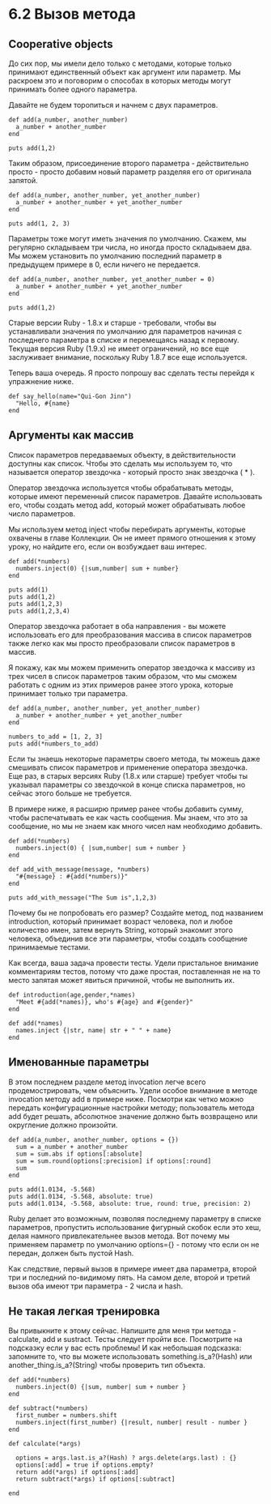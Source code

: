 ﻿# 6.2 Вызов метода #

## Cooperative objects ##

До сих пор, мы имели дело только с методами, которые только принимают единственный объект как аргумент или параметр. Мы раскроем это и поговорим о способах в которых методы могут принимать более одного параметра. 

Давайте не будем торопиться и начнем с двух параметров.

	def add(a_number, another_number)
	  a_number + another_number
	end

	puts add(1,2)

Таким образом, присоединение второго параметра - действительно просто - просто добавим новый параметр разделяя его от оригинала запятой.

	def add(a_number, another_number, yet_another_number)
	  a_number + another_number + yet_another_number
	end

	puts add(1, 2, 3)

Параметры тоже могут иметь значения по умолчанию. Скажем, мы регулярно складываем три числа, но иногда просто складываем два. Мы можем установить по умолчанию последний параметр в предыдущем примере в 0, если ничего не передается.

	def add(a_number, another_number, yet_another_number = 0)
	  a_number + another_number + yet_another_number
	end

	puts add(1,2)

Старые версии Ruby - 1.8.x и старше - требовали, чтобы вы устанавливали значения по умолчанию для параметров начиная с последнего параметра в списке и перемещаясь назад к первому. Текущая версия Ruby (1.9.x) не имеет ограничений, но все еще заслуживает внимание, поскольку Ruby 1.8.7 все еще используется.

Теперь ваша очередь. Я просто попрошу вас сделать тесты перейдя к упражнение ниже.

	def say_hello(name="Qui-Gon Jinn")
	  "Hello, #{name}
	end

## Аргументы как массив ##

Список параметров передаваемых объекту, в действительности доступны как список. Чтобы это сделать мы используем то, что называется оператор звездочка - который просто знак звездочка ( * ).

Оператор звездочка используется чтобы обрабатывать методы, которые имеют переменный список параметров. Давайте использовать его, чтобы создать метод add, который может обрабатывать любое число параметров.

Мы используем метод inject чтобы перебирать аргументы, которые охвачены в главе Коллекции. Он не имеет прямого отношения к этому уроку, но найдите его, если он возбуждает ваш интерес.

	def add(*numbers)
	  numbers.inject(0) {|sum,number| sum + number}
	end

	puts add(1)
	puts add(1,2)
	puts add(1,2,3)
	puts add(1,2,3,4)

Оператор звездочка работает в оба направления - вы можете использовать его для преобразования массива в список параметров также легко как мы просто преобразовали список параметров в массив.

Я покажу, как мы можем применить оператор звездочка к массиву из трех чисел в список параметров таким образом, что мы сможем работать с одним из этих примеров
ранее этого урока, которые принимает только три параметра.

	def add(a_number, another_number, yet_another_number)
	  a_number + another_number + yet_another_number
	end

	numbers_to_add = [1, 2, 3]
	puts add(*numbers_to_add)

Если ты знаешь некоторые параметры своего метода, ты можешь даже смешивать список параметров и применение оператора звездочка.
Еще раз, в старых версиях Ruby (1.8.x или старше) требует чтобы ты указывал параметры со звездочкой в конце списка параметров, но сейчас этого больше не требуется.

В примере ниже, я расширю пример ранее чтобы добавить сумму, чтобы распечатывать ее как часть сообщения. Мы знаем, что это за сообщение, но мы не знаем как много чисел нам необходимо добавить.

	def add(*numbers)
	  numbers.inject(0) { |sum,number| sum + number }
	end

	def add_with_message(message, *numbers)
	  "#{message} : #{add(*numbers)}"	   
	end

	puts add_with_message("The Sum is",1,2,3)

Почему бы не попробовать его размер? Создайте метод, под названием introduction, который принимает возраст человека, пол и любое количество имен, затем вернуть String, который знакомит этого человека, объединив все эти параметры, чтобы создать сообщение принимаемые тестами.

Как всегда, ваша задача провести тесты. Удели пристальное внимание комментариям тестов, потому что даже простая, поставленная не на то место запятая может явиться причиной, чтобы не выполнить их.


	def introduction(age,gender,*names)
 	  "Meet #{add(*names)}, who's #{age} and #{gender}"
	end

	def add(*names)
  	  names.inject {|str, name| str + " " + name}
	end  

## Именованные параметры ##

В этом последнем разделе метод invocation легче всего продемострировать, чем объяснить. Удели особое внимание в методе invocation методу add в примере ниже. Посмотри как четко можно передать конфигурационные настройки методу; пользователь метода add будет решать, абсолютное значение должно быть возвращено или округление должно произойти.

	def add(a_number, another_number, options = {})
	  sum = a_number + another_number
	  sum = sum.abs if options[:absolute]
	  sum = sum.round(options[:precision] if options[:round]
	  sum
	end

	puts add(1.0134, -5.568)
	puts add(1.0134, -5.568, absolute: true)
	puts add(1.0134, -5.568, absolute: true, round: true, precision: 2)
 
Ruby делает это возможным, позволяя последнему параметру в списке параметров, пропустить использование фигурный скобок если это хеш, делая намного привлекательнее вызов метода. Вот почему мы применяем параметр по умолчанию options={} - потому что если он не передан, должен быть пустой Hash.

Как следствие, первый вызов в примере имеет два параметра, второй три и последний по-видимому пять. На самом деле, второй и третий вызов оба имеют три параметра - 2 числа и hash.

## Не такая легкая тренировка ##

Вы привыкните к этому сейчас. Напишите для меня три метода - calculate, add и sustract. Тесты следует пройти все. Посмотрите на подсказку если у вас есть проблемы! И как небольшая подсказка: запомните то, что вы можете использовать something.is_a?(Hash) или another_thing.is_a?(String) чтобы проверить тип объекта.

	
	def add(*numbers)
  	  numbers.inject(0) {|sum, number| sum + number }
	end

	def subtract(*numbers)
  	  first_number = numbers.shift
	  numbers.inject(first_number) {|result, number| result - number }
	end

	def calculate(*args)

	  options = args.last.is_a?(Hash) ? args.delete(args.last) : {}
	  options[:add] = true if options.empty?
	  return add(*args) if options[:add]
	  return subtract(*args) if options[:subtract]

	end

